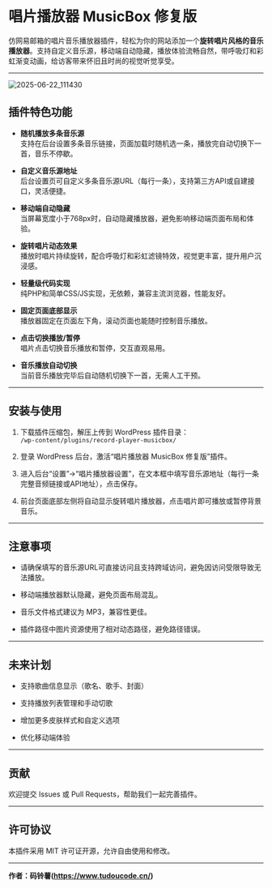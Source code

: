 # 唱片播放器 MusicBox 修复版

仿网易邮箱的唱片音乐播放器插件，轻松为你的网站添加一个**旋转唱片风格的音乐播放器**。支持自定义音乐源，移动端自动隐藏，播放体验流畅自然，带呼吸灯和彩虹渐变动画，给访客带来怀旧且时尚的视觉听觉享受。

---

![2025-06-22_111430](https://github.com/user-attachments/assets/4f0df5d2-ca6d-4a8c-b6c1-1497f1652f61)

## 插件特色功能

- **随机播放多条音乐源**  
  支持在后台设置多条音乐链接，页面加载时随机选一条，播放完自动切换下一首，音乐不停歇。

- **自定义音乐源地址**  
  后台设置页可自定义多条音乐源URL（每行一条），支持第三方API或自建接口，灵活便捷。

- **移动端自动隐藏**  
  当屏幕宽度小于768px时，自动隐藏播放器，避免影响移动端页面布局和体验。

- **旋转唱片动态效果**  
  播放时唱片持续旋转，配合呼吸灯和彩虹滤镜特效，视觉更丰富，提升用户沉浸感。

- **轻量级代码实现**  
  纯PHP和简单CSS/JS实现，无依赖，兼容主流浏览器，性能友好。

- **固定页面底部显示**  
  播放器固定在页面左下角，滚动页面也能随时控制音乐播放。

- **点击切换播放/暂停**  
  唱片点击切换音乐播放和暂停，交互直观易用。

- **音乐播放自动切换**  
  当前音乐播放完毕后自动随机切换下一首，无需人工干预。

---

## 安装与使用

1. 下载插件压缩包，解压上传到 WordPress 插件目录：  
   `/wp-content/plugins/record-player-musicbox/`

2. 登录 WordPress 后台，激活“唱片播放器 MusicBox 修复版”插件。

3. 进入后台“设置”->“唱片播放器设置”，在文本框中填写音乐源地址（每行一条完整音频链接或API地址），点击保存。

4. 前台页面底部左侧将自动显示旋转唱片播放器，点击唱片即可播放或暂停背景音乐。

---

## 注意事项

- 请确保填写的音乐源URL可直接访问且支持跨域访问，避免因访问受限导致无法播放。

- 移动端播放器默认隐藏，避免页面布局混乱。

- 音乐文件格式建议为 MP3，兼容性更佳。

- 插件路径中图片资源使用了相对动态路径，避免路径错误。

---

## 未来计划

- 支持歌曲信息显示（歌名、歌手、封面）

- 支持播放列表管理和手动切歌

- 增加更多皮肤样式和自定义选项

- 优化移动端体验

---

## 贡献

欢迎提交 Issues 或 Pull Requests，帮助我们一起完善插件。

---

## 许可协议

本插件采用 MIT 许可证开源，允许自由使用和修改。

---

**作者：码铃薯(https://www.tudoucode.cn/)**

